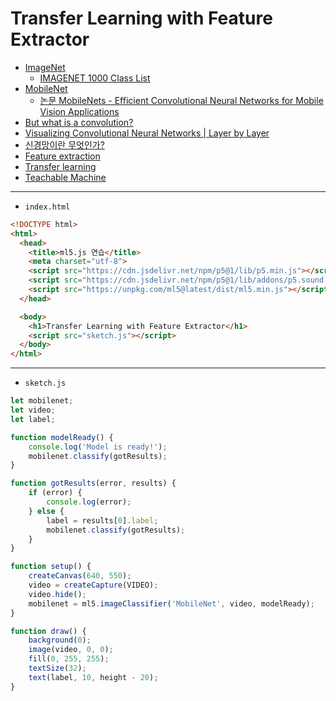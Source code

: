 # Transfer Learning with Feature Extractor
- [ImageNet](https://www.image-net.org/)
  - [IMAGENET 1000 Class List](https://deeplearning.cms.waikato.ac.nz/user-guide/class-maps/IMAGENET/) 
- [MobileNet](https://github.com/tensorflow/tfjs-models/tree/master/mobilenet)
  - [논문 MobileNets - Efficient Convolutional Neural Networks for Mobile Vision Applications](https://arxiv.org/abs/1704.04861)
- [But what is a convolution?](https://www.youtube.com/watch?v=KuXjwB4LzSA)
- [Visualizing Convolutional Neural Networks | Layer by Layer](https://www.youtube.com/watch?v=JboZfxUjLSk)
- [신경망이란 무엇인가?](https://www.youtube.com/watch?v=aircAruvnKk&list=PLZHQObOWTQDNU6R1_67000Dx_ZCJB-3pi)
- [Feature extraction](https://en.wikipedia.org/wiki/Feature_extraction)
- [Transfer learning](https://en.wikipedia.org/wiki/Transfer_learning)
- [Teachable Machine](https://teachablemachine.withgoogle.com/)



---

- `index.html`

```html
<!DOCTYPE html>
<html>
  <head>
    <title>ml5.js 연습</title>
    <meta charset="utf-8">
    <script src="https://cdn.jsdelivr.net/npm/p5@1/lib/p5.min.js"></script>
    <script src="https://cdn.jsdelivr.net/npm/p5@1/lib/addons/p5.sound.min.js"></script>
    <script src="https://unpkg.com/ml5@latest/dist/ml5.min.js"></script>
  </head>

  <body>
    <h1>Transfer Learning with Feature Extractor</h1>
    <script src="sketch.js"></script>
  </body>
</html>
```

---

- `sketch.js` 

```javascript
let mobilenet;
let video;
let label;

function modelReady() {
    console.log('Model is ready!');
    mobilenet.classify(gotResults);
}

function gotResults(error, results) { 
    if (error) {
        console.log(error);
    } else {
        label = results[0].label;
        mobilenet.classify(gotResults);
    }
}

function setup() {
    createCanvas(640, 550);
    video = createCapture(VIDEO);
    video.hide();
    mobilenet = ml5.imageClassifier('MobileNet', video, modelReady);
}

function draw() {
    background(0);
    image(video, 0, 0);
    fill(0, 255, 255);
    textSize(32);
    text(label, 10, height - 20);
}
```

